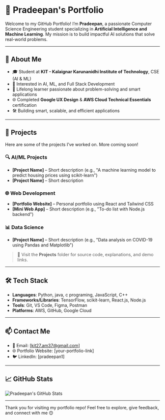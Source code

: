 # 💼 Pradeepan's Portfolio

Welcome to my GitHub Portfolio! I’m **Pradeepan**, a passionate Computer Science Engineering student specializing in **Artificial Intelligence and Machine Learning**. My mission is to build impactful AI solutions that solve real-world problems.

---

## 🚀 About Me

- 🎓 Student at **KIT - Kalaignar Karunanidhi Institute of Technology**, CSE (AI & ML)
- 🤖 Interested in AI, ML, and Full Stack Development
- 🧠 Lifelong learner passionate about problem-solving and smart applications
- 🌐 Completed **Google UX Design** & **AWS Cloud Technical Essentials** certification
- 🛠️ Building smart, scalable, and efficient applications
---

## 📂 Projects

Here are some of the projects I’ve worked on. More coming soon!

### 🔍 AI/ML Projects
- **[Project Name]** – Short description (e.g., "A machine learning model to predict housing prices using scikit-learn")
- **[Project Name]** – Short description

### 🌐 Web Development
- **[Portfolio Website]** – Personal portfolio using React and Tailwind CSS
- **[Mini Web App]** – Short description (e.g., "To-do list with Node.js backend")

### 📊 Data Science
- **[Project Name]** – Short description (e.g., "Data analysis on COVID-19 using Pandas and Matplotlib")

> 📌 Visit the **Projects** folder for source code, explanations, and demo links.

---

## 🛠️ Tech Stack

- **Languages**: Python, java, c programing, JavaScript, C++
- **Frameworks/Libraries**: TensorFlow, scikit-learn, React.js, Node.js
- **Tools**: Git, VS Code, Figma, Postman
- **Platforms**: AWS, GitHub, Google Cloud

---

## 📫 Contact Me

- 📧 Email: [kit27.am37@gmail.com]
- 🌐 Portfolio Website: [your-portfolio-link]
- 🐦 LinkedIn: [pradeepan1]

---

## 📈 GitHub Stats

![Pradeepan's GitHub Stats](https://github-readme-stats.vercel.app/api?username=pradeepan1&show_icons=true&theme=radical)

---

Thank you for visiting my portfolio repo! Feel free to explore, give feedback, and connect with me 😊
